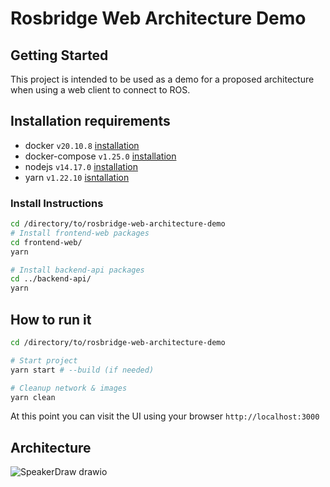 # Rosbridge Web Architecture Demo

## Getting Started
This project is intended to be used as a demo for a proposed architecture when using a web client to connect to ROS.

## Installation requirements
- docker `v20.10.8` [installation](https://docs.docker.com/engine/install/ubuntu/)
- docker-compose `v1.25.0` [installation](https://docs.docker.com/compose/install/)
- nodejs `v14.17.0` [installation](https://nodejs.org/en/download/package-manager/#debian-and-ubuntu-based-linux-distributions)
- yarn `v1.22.10` [isntallation](https://classic.yarnpkg.com/lang/en/docs/install/#debian-stable)

### Install Instructions
```bash
cd /directory/to/rosbridge-web-architecture-demo
# Install frontend-web packages
cd frontend-web/
yarn

# Install backend-api packages
cd ../backend-api/
yarn
```

## How to run it
```bash
cd /directory/to/rosbridge-web-architecture-demo

# Start project
yarn start # --build (if needed)

# Cleanup network & images
yarn clean
```

At this point you can visit the UI using your browser `http://localhost:3000`

## Architecture
![SpeakerDraw drawio](https://user-images.githubusercontent.com/19492279/135118667-886d8e76-0c53-48ae-86b9-b99c14dda7df.png)
